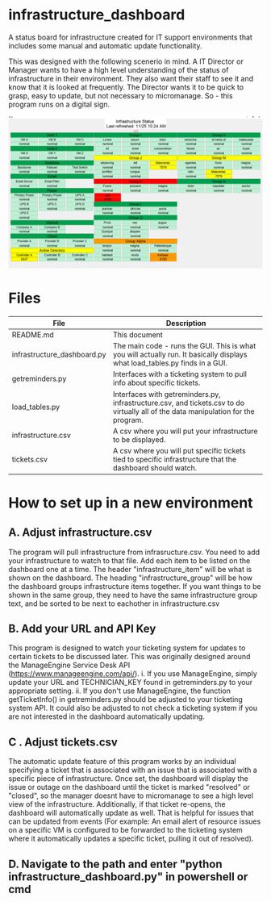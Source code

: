 # infrastructure_dashboard
A status board for infrastructure created for IT support environments that includes some manual and automatic update functionality.

This was designed with the following scenerio in mind. A IT Director or Manager wants to have a high level understanding of the status of infrastructure in their environment. They also want their staff to see it and know that it is looked at frequently. The Director wants it to be quick to grasp, easy to update, but not necessary to micromanage. So - this program runs on a digital sign.

![](example_dashboard.png)

# Files
|File      | Description|
|----------|------------------------------------------------------------------------------------------------------------------------|
|README.md|This document|
|infrastructure_dashboard.py|The main code - runs the GUI. This is what you will actually run. It basically displays what load_tables.py finds in a GUI.|
|getreminders.py|Interfaces with a ticketing system to pull info about specific tickets.|
|load_tables.py|Interfaces with getreminders.py, infrastructure.csv, and tickets.csv to do virtually all of the data manipulation for the program.|
|infrastructure.csv|A csv where you will put your infrastructure to be displayed.|
|tickets.csv|A csv where you will put specific tickets tied to specific infrastructure that the dashboard should watch.|




# How to set up in a new environment
## A. Adjust infrastructure.csv
The program will pull infrastructure from infrasructure.csv. You need to add your infrastructure to watch to that file. Add each item to be listed on the dashboard one at a time. The header "infrastructure_item" will be what is shown on the dashboard. The heading "infrastructure_group" will be how the dashboard groups infrastructure items together. If you want things to be shown in the same group, they need to have the same infrastructure group text, and be sorted to be next to eachother in infrastructure.csv
## B. Add your URL and API Key
This program is designed to watch your ticketing system for updates to certain tickets to be discussed later. This was originally designed around the ManageEngine Service Desk API (https://www.manageengine.com/api/). 
  i. If you use ManageEngine, simply update your URL and TECHNICIAN_KEY found in getreminders.py to your appropriate setting.
  ii. If you don't use ManageEngine, the function getTicketInfo() in getreminders.py should be adjusted to your ticketing system API. It could also be adjusted to not check a ticketing system if you are not interested in the dashboard automatically updating.
## C . Adjust tickets.csv
The automatic update feature of this program works by an individual specifying a ticket that is associated with an issue that is associated with a specific piece of infrastructure. Once set, the dashboard will display the issue or outage on the dashboard until the ticket is marked "resolved" or "closed", so the manager doesnt have to micromanage to see a high level view of the infrastructure. Additionally, if that ticket re-opens, the dashboard will automatically update as well. That is helpful for issues that can be updated from events (For example: An email alert of resource issues on a specific VM is configured to be forwarded to the ticketing system where it automatically updates a specific ticket, pulling it out of resolved).
## D. Navigate to the path and enter "python infrastructure_dashboard.py" in powershell or cmd
